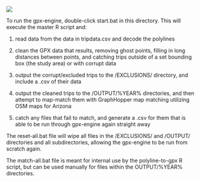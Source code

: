 ![](https://github.com/m-huff/polyline-to-graphhopper/blob/master/logo.PNG?raw=true)

To run the gpx-engine, double-click start.bat in this directory. This will execute the master R script and:

1) read data from the data in tripdata.csv and decode the polylines

2) clean the GPX data that results, removing ghost points, filling in long distances between points,
   and catching trips outside of a set bounding box (the study area) or with corrupt data

3) output the corrupt/excluded trips to the /EXCLUSIONS/ directory, and include a .csv of their data

4) output the cleaned trips to the /OUTPUT/%YEAR% directories, and then attempt to map-match them with
   GraphHopper map matching utilizing OSM maps for Arizona

5) catch any files that fail to match, and generate a .csv for them that is able to be run through
   gpx-engine again straight away


The reset-all.bat file will wipe all files in the /EXCLUSIONS/ and /OUTPUT/ directories and all subdirectories,
allowing the gpx-engine to be run from scratch again.

The match-all.bat file is meant for internal use by the polyline-to-gpx R script, but can be used manually for
files within the OUTPUT/%YEAR% directories.